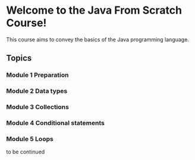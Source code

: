 # Welcome to the Java From Scratch Course!

This course aims to convey the basics of the Java programming language.

## Topics

### Module 1 Preparation
### Module 2 Data types
### Module 3 Collections
### Module 4 Conditional statements
### Module 5 Loops

to be continued